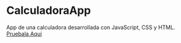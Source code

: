 # CalculadoraApp
App de una calculadora desarrollada con JavaScript, CSS y HTML.<br/>
<a href="https://yoel-gasca.github.io/CalculadoraApp/">Pruebala Aqui</a>
